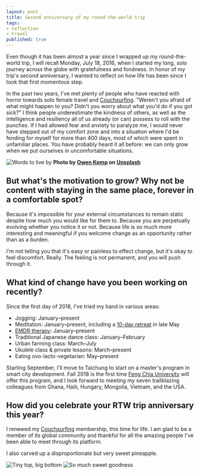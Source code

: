 ```yaml
---
layout: post
title: Second anniversary of my round-the-world trip
tags:
- reflection
- travel
published: true
---
```

Even though it has been almost a year since I wrapped up my round-the-world trip, I will recall Monday, July 18, 2016, when I started my long, solo journey across the globe with gratefulness and fondness. In honor of my trip's second anniversary, I wanted to reflect on how life has been since I took that first momentous step.

<!--more-->

In the past two years, I've met plenty of people who have reacted with horror towards solo female travel and [Couchsurfing][cs]. "Weren't you afraid of what might happen to you? Didn't you worry about what you'd do if you got sick?" I think people underestimate the kindness of others, as well as the intelligence and resiliency all of us already (or can) possess to roll with the punches. If I had allowed fear and anxiety to paralyze me, I would never have stepped out of my comfort zone and into a situation where I'd be fending for myself for more than 400 days, most of which were spent in unfamiliar places. You have probably heard it all before: we can only grow when we put ourselves in uncomfortable situations.

![Words to live by]({{site.baseurl}}/images/2018/07/18/run-from-fear.jpg)
<strong>Photo by [Owen Kemp][unsplash-owen] on [Unsplash][unsplash]</strong>

## But what's the motivation to grow? Why not be content with staying in the same place, forever in a comfortable spot?

Because it's impossible for your external circumstances to remain static despite how much you would like for them to. Because you are perpetually evolving whether you notice it or not. Because life is so much more interesting and meaningful if you welcome change as an opportunity rather than as a burden.

I'm not telling you that it's easy or painless to effect change, but it's okay to feel discomfort. Really. The feeling is not permanent, and you will push through it.

## What kind of change have you been working on recently?

Since the first day of 2018, I've tried my hand in various areas:

* Jogging: January&ndash;present
* Meditation: January&ndash;present, including a [10-day retreat][vipassana] in late May
* [EMDR therapy][emdr]: January&ndash;present
* Traditional Japanese dance class: January&ndash;February
* Urban farming class: March&ndash;July
* Ukulele class &amp; private lessons: March&ndash;present
* Eating ovo-lacto-vegetarian: May&ndash;present

Starting September, I'll move to Taichung to start on a master's program in smart city development. Fall 2018 is the first time [Feng Chia University][fcu] will offer this program, and I look forward to meeting my seven trailblazing colleagues from Ghana, Haiti, Hungary, Mongolia, Vietnam, and the USA.

## How did you celebrate your RTW trip anniversary this year?

I renewed my [Couchsurfing][cs] membership, this time for life. I am glad to be a member of its global community and thankful for all the amazing people I've been able to meet through its platform.

I also carved up a disproportionate but very sweet pineapple.

![Tiny top, big bottom]({{site.baseurl}}/images/2018/07/18/pineapple-intact.jpg)
![So much sweet goodness]({{site.baseurl}}/images/2018/07/18/pineapple-cut.jpg)

[cs]: https://www.couchsurfing.com/
[emdr]: http://www.emdr.com/what-is-emdr/
[fcu]: http://en.fcu.edu.tw/
[unsplash]: https://unsplash.com/search/photos/fear?utm_source=unsplash&utm_medium=referral&utm_content=creditCopyText
[unsplash-owen]: https://unsplash.com/photos/4u4lSjknnmo?utm_source=unsplash&utm_medium=referral&utm_content=creditCopyText
[vipassana]: http://www.dhamma.org/en-US/about/vipassana